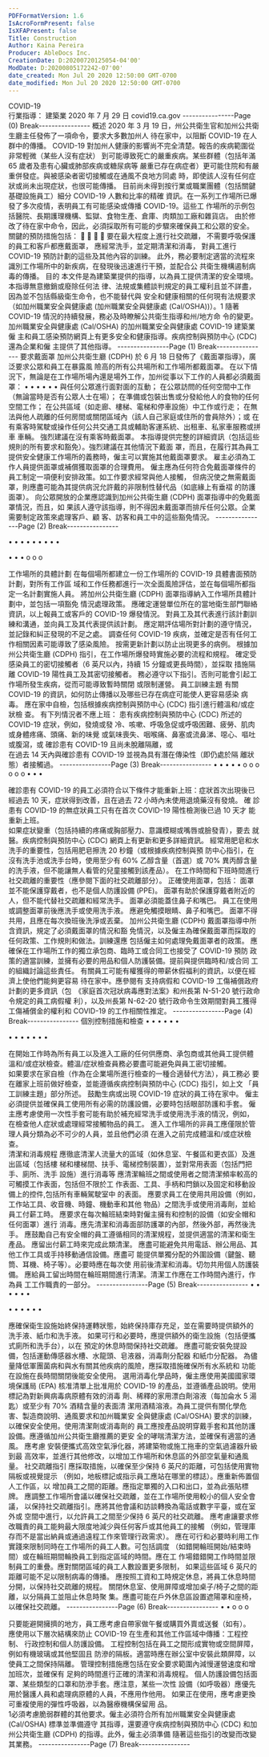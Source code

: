 ```yaml
---
PDFFormatVersion: 1.6
IsAcroFormPresent: false
IsXFAPresent: false
Title: Construction
Author: Kaina Pereira
Producer: AbleDocs Inc.
CreationDate: D:20200720125054-04'00'
ModDate: D:20200805172242-07'00'
date_created: Mon Jul 20 2020 12:50:00 GMT-0700
date_modified: Mon Jul 20 2020 12:50:00 GMT-0700
---
```

COVID-19  
行業指導：
建築業
2020 年 7 月 29 日 
covid19.ca.gov 
----------------Page (0) Break----------------
概述 
2020 年 3 月 19 日，州公共衛生官和加州公共衛生廳主任發佈了一項命令，要求大多數加州人
待在家中，以阻斷 COVID-19 在人群中的傳播。 
COVID-19 對加州人健康的影響尚不完全清楚。報告的疾病範圍從非常輕微（某些人沒有症狀）
到可能導致死亡的嚴重疾病。某些群體（包括年滿 65 歲者及患有心臟或肺部疾病或糖尿病等
嚴重已存在病症者）更可能住院和有嚴重併發症。與被感染者密切接觸或在通風不良地方同處
時，即使該人沒有任何症狀或尚未出現症狀，也很可能傳播。 
目前尚未得到按行業或職業團體（包括關鍵基礎設施員工）細分 COVID-19 人數和比率的精確
資訊。在一系列工作場所已爆發了多次疫情，表明員工有可能感染或傳播 COVID-19。這些工
作場所的示例包括醫院、長期護理機構、監獄、食物生產、倉庫、肉類加工廠和雜貨店。 
由於修改了待在家中命令，因此，必須採取所有可能的步驟來確保員工和公眾的安全。 
關鍵的預防措施包括： 
 
 
 
 
要在最大程度上進行社交疏離， 
不需要呼吸保護的員工和客戶都應戴面罩， 
應經常洗手，並定期清潔和消毒， 
對員工進行 COVID-19 預防計劃的這些及其他內容的訓練。 
此外，務必要制定適當的流程來識別工作場所中的新疾病，在發現後迅速進行干預，並配合公
共衛生機構遏制病毒的傳播。 
目的 
本文件是為建築業提供的指導，以為員工提供清潔的安全環境。本指導無意撤銷或廢除任何法
律、法規或集體談判規定的員工權利且並不詳盡，因為並不包括縣級衛生命令，也不能替代與
安全和健康相關的任何現有法規要求（如加州職業安全與健康處 (加州職業安全與健康處 
(Cal/OSHA))）。1 隨著 COVID-19 情況的持續發展，務必及時瞭解公共衛生指導和州/地方命
令的變更。加州職業安全與健康處 (Cal/OSHA) 的加州職業安全與健康處 COVID-19 建築業僱
主和員工感染預防網頁上有更多安全和健康指導。疾病控制與預防中心 (CDC) 還為企業和僱
主提供了其他指導。 
----------------Page (1) Break----------------
要求戴面罩 
加州公共衛生廳 (CDPH) 於 6 月 18 日發佈了《戴面罩指導》，廣泛要求公眾和員工在暴露風
險高的所有公共場所和工作場所都戴面罩。
在以下情況下，無論是在工作場所場內還是場外工作，加州從事以下工作的人員都必須戴面罩：
• 
• 
• 
• 
• 
• 
與任何公眾進行面對面的互動；
在公眾訪問的任何空間中工作（無論當時是否有公眾人士在場）；
在準備或包裝出售或分發給他人的食物的任何空間工作；
在公共區域（如走廊、樓梯、電梯和停車設施）中工作或行走；
在無法與他人疏離的任何房間或關閉區域內（該人自己家庭或住所的會員除外）；或
在有乘客時駕駛或操作任何公共交通工具或輔助客運系統、出租車、私家車服務或拼車
車輛。  強烈建議在沒有乘客時戴面罩。
本指導提供完整的詳細資訊（包括這些規則的所有要求和豁免）。強烈建議在其他情況下戴面
罩，而且，在履行其為員工提供安全健康工作場所的義務時，僱主可以實施其他戴面罩要求。
雇主必須為工作人員提供面罩或補償獲取面罩的合理費用。
僱主應為任何符合免戴面罩條件的員工制定一項便利安排政策。如工作要求經常與他人接觸，
但病況使之無需戴面罩，則應盡可能為其提供病況允許戴的非限制性替代品（如底緣上有垂褶
的防護面罩）。
向公眾開放的企業應認識到加州公共衛生廳 (CDPH) 面罩指導中的免戴面罩情況，而且，如
果該人遵守該指導，則不得因未戴面罩而排斥任何公眾。企業需要制定政策來處理客戶、顧
客、訪客和員工中的這些豁免情況。
----------------Page (2) Break----------------
 
• 
• 
• 
• 
• 
• 
• 
• 
• 
 
• 
• 
• 
o 
o 
o 
 
工作場所的具體計劃 
在每個場所都建立一份工作場所的 COVID-19 具體書面預防計劃，對所有工作區
域和工作任務都進行一次全面風險評估，並在每個場所都指定一名計劃實施人員。 
將加州公共衛生廳 (CDPH) 面罩指導納入工作場所具體計劃中，並包括一項豁免
情況處理政策。 
應確定運營單位所在的當地衛生部門聯絡資訊，以上報員工或客戶的 COVID-19 
爆發情況。 
對員工及其代表進行該計劃訓練和溝通，並向員工及其代表提供該計劃。 
應定期評估場所對計劃的遵守情況，並記錄和糾正發現的不足之處。 
調查任何 COVID-19 疾病，並確定是否有任何工作相關因素可能導致了感染風險。
按需更新計劃以防止出現更多的病例。 
根據加州公共衛生廳 (CDPH) 指引，在工作場所爆發時實施必要的流程和規程。 
確定受感染員工的密切接觸者（6 英尺以內，持續 15 分鐘或更長時間），並採取
措施隔離 COVID-19 陽性員工及其密切接觸者。 
務必遵守以下指引。否則可能會引起工作場所發生疾病，從而可能導致暫時關閉
或限制運營。 
員工訓練主題 
有關 COVID-19 的資訊，如何防止傳播以及哪些已存在病症可能使人更容易感染
病毒。 
應在家中自檢，包括根據疾病控制與預防中心 (CDC) 指引進行體溫和/或症狀檢
查。 
有下列情況者不應上班： 
患有疾病控制與預防中心 (CDC) 所述的 COVID-19 症狀，例如，發燒或發
冷、咳嗽、呼吸急促或呼吸困難、疲勞、肌肉或身體疼痛、頭痛、新的味覺
或氣味喪失、咽喉痛、鼻塞或流鼻涕、噁心、嘔吐或腹瀉，或 
確診患有 COVID-19 且尚未脫離隔離，或  
在過去 14 天內與確診患有 COVID-19 並視為具有潛在傳染性（即仍處於隔
離狀態）者接觸過。 
----------------Page (3) Break----------------
• 
• 
• 
• 
• 
o 
o 
o 
o 
o 
o 
• 
• 
• 
 
  
 
確診患有 COVID-19 的員工必須符合以下條件才能重新上班：症狀首次出現後已
經過去 10 天，症狀得到改善，且在過去 72 小時內未使用退燒藥沒有發燒。  確
診患有 COVID-19 的無症狀員工只有在首次 COVID-19 陽性檢測後已過 10 天才
能重新上班。  
如果症狀變重（包括持續的疼痛或胸部壓力、意識模糊或嘴唇或臉發青），要去
就醫。疾病控制與預防中心 (CDC) 網頁上有更新和更多詳細資訊。 
經常用肥皂和水洗手的重要性，包括用肥皂擦洗 20 秒鐘（或根據疾病控制與預
防中心指引，在沒有洗手池或洗手台時，使用至少有 60% 乙醇含量（首選）或 
70% 異丙醇含量的洗手液，但不能讓無人看管的兒童接觸到該產品）。 
在工作時間和下班時間進行社交疏離的重要性（應參閱下面的社交疏離部分）。 
正確使用面罩，包括： 
面罩並不能保護穿戴者，也不是個人防護設備 (PPE)。 
面罩有助於保護穿戴者附近的人，但不能代替社交疏離和經常洗手。 
面罩必須能蓋住鼻子和嘴巴。 
員工在使用或調整面罩前後應洗手或使用洗手液。 
應避免觸摸眼睛、鼻子和嘴巴。 
面罩不得共用，且應在每次換班後洗淨或丟棄。 
加州公共衛生廳 (CDPH) 戴面罩指導中所含資訊，規定了必須戴面罩的情況和豁
免情況，以及僱主為確保戴面罩而採取的任何政策、工作規則和做法。訓練還應
包括僱主如何處理免戴面罩者的政策。 
應確保在工作場所工作的獨立承包商、臨時工或合同工也接受了 COVID-19 預防
政策的適當訓練，並擁有必要的用品和個人防護裝備。提前與提供臨時和/或合同
工的組織討論這些責任。 
有關員工可能有權獲得的帶薪休假福利的資訊，以便在經濟上使他們能夠更容易
待在家中。應參閱有 支持病假和 COVID-19 工傷補償政府計劃的更多資訊（包 
《家庭首次冠狀病毒應對法案》和州長第 N-51-20 號行政命令規定的員工病假權
利），以及州長第 N-62-20 號行政命令生效期間對員工獲得工傷補償金的權利和 
COVID-19 的工作相關性推定。 
----------------Page (4) Break----------------
個別控制措施和檢查 
• 
• 
• 
• 
• 
• 
 
 
• 
• 
• 
• 
• 
• 
• 
 
在開始工作時為所有員工以及進入工廠的任何供應商、承包商或其他員工提供體
溫和/或症狀檢查。體溫/症狀檢查員務必要盡可能避免與員工密切接觸。  
如果要求在家自檢（作為在企業場所進行檢查的一種合適替代方法），員工務必
要在離家上班前做好檢查，並能遵循疾病控制與預防中心 (CDC) 指引，如上文
「員工訓練主題」部分所述。 
鼓勵生病或出現 COVID-19 症狀的員工待在家中。 
僱主必須提供並確保員工使用所有必需的防護設備，必要時包括眼部防護和手套。 
僱主應考慮使用一次性手套可能有助於補充經常洗手或使用洗手液的情況，例如，
在檢查他人症狀或處理經常接觸物品的員工。 
進入工作場所的非員工應僅限於管理人員分類為必不可少的人員，並且他們必須
在進入之前完成體溫和/或症狀檢查。  
清潔和消毒規程 
應徹底清潔人流量大的區域（如休息室、午餐區和更衣區）及進出區域（包括樓
梯和樓梯間、扶手、電梯控制裝置），並對常用表面（包括門把手、廁所、洗手
設施）進行消毒等 
應清潔輪班之間或使用者之間清潔頻率較高的可觸摸工作表面，包括但不限於工
作表面、工具、手柄和閂鎖以及固定和移動設備上的控件,包括所有車輛駕駛室中
的表面。 
應要求員工在使用共用設備（例如，工作站工具、收音機、時鐘、機動車和其他
物品）之間洗手或使用消毒劑，並給員工付薪工時。 
應要求在每次輪班結束時對僱主擁有和控制的設備（如安全帽和任何面罩）進行
消毒。應先清潔和消毒面部防護罩的內部，然後外部，再然後洗手。 
應鼓勵自己有安全帽的員工遵循相同的清潔規程，並提供適當的清潔和衛生產品。
應留出付薪工時來完成此類清潔。 
應盡可能避免共用電話、辦公用品、其他工作工具或手持移動通信設備。應盡可
能提供單獨分配的外圍設備（鍵盤、聽筒、耳機、椅子等）。必要時應在每次使
用前後清潔和消毒。切勿共用個人防護裝備。 
應給員工留出時間在輪班期間進行清潔。清潔工作應在工作時間內進行，作為員
工工作職責的一部分。 
----------------Page (5) Break----------------
• 
• 
• 
• 
• 
• 
 
 
• 
• 
• 
• 
• 
• 
 
應確保衛生設施始終保持運轉狀態，始終保持庫存充足，並在需要時提供額外的
洗手液、紙巾和洗手液。 
如果可行和必要時，應提供額外的衛生設施（包括便攜式廁所和洗手台），以在
預定的休息時間保持社交疏離。 
應盡可能安裝免提設備，包括運動傳感器水槽、水龍頭、皂液器，消毒劑分配器
和紙巾分配器。 
為儘量降低軍團菌病和與水有關其他疾病的風險，應採取措施確保所有水系統和
功能在設施在長時間關閉後能安全使用。 
選用消毒化學品時，僱主應使用美國國家環境保護局 (EPA) 核准清單上批准用於 
COVID-19 的產品，並遵循產品說明。使用標記為對新興病毒病原體有效的消毒
劑、稀釋的家用漂白劑溶液（每加侖水 5 湯匙）或至少有 70% 酒精含量的表面清
潔用酒精溶液。為員工提供有關化學危害、製造商說明、通風要求和加州職業安
全與健康處 (Cal/OSHA) 要求的訓練，以確保安全使用。使用清潔劑或消毒劑的
員工應按產品說明穿戴手套和其他防護設備。應遵循加州公共衛生廳推薦的更安
全的哮喘清潔方法，並確保有適當的通風。 
應考慮 安裝便攜式高效空氣淨化器，將建築物或施工拖車的空氣過濾器升級到最
高效率，並進行其他修改，以增加工作場所和休息區的外部空氣量和通風量。 
社交疏離指引 
應採取措施，以確保至少保持 6 英尺的距離，可包括使用實物隔板或視覺提示
（例如，地板標記或指示員工應站在哪里的標誌）。應重新佈置個人工作區，以
增加員工之間的距離。應指定單獨的入口和出口，並為此張貼標牌。 
應調整工作場所會議以確保社交疏離，並在工作場所使用較小的個人安全會議，
以保持社交疏離指引。應將其他會議和訪談轉換為電話或數字平臺，或在室外或
空間中進行，以允許員工之間至少保持 6 英尺的社交疏離。 
應考慮讓要求修改職責的員工能夠最大限度地減少與任何客戶或其他員工的接觸
（例如，管理庫存而不是當出納員或通過遠程工作來管理行政需求）。 
應在可行和必要時利用工作實踐來限制同時在工作場所的員工人數。可包括調度
（如錯開輪班開始/結束時間）或在輪班期間輪換員工到指定區域的時間。應在工
作場錯錯開工作時間並限制員工的重疊。應對關閉區域的員工人數設置更多限制，
如果這些區域 6 英尺的距離可能不足以限制病毒的傳播。 
應按照工資和工時規定休息，將員工休息時間分開，以保持社交疏離的規程。 
關閉休息室、使用屏障或增加桌子/椅子之間的距離，以分隔員工並阻止休息時聚
集。應盡可能在戶外休息區設置遮陽罩和座椅，以確保社交疏離。 
----------------Page (6) Break----------------
• 
• 
o 
o 
o 
 
 
 
 
 
 
 
 
 
 
 
 
 
 
 
 
 
 
只要能避開擁擠的地方，員工應考慮自帶家做午餐或購買外賣或送餐（如有）。  
應使用以下層次結構來防止 COVID-19 在生產和其他工作區域中傳播：工程控制、
行政控制和個人防護設備。 
工程控制包括在員工之間形成實物或空間屏障，例如有機玻璃或其他堅固且
防滲的隔板。適當時應在辦公室中安裝此類屏障，以使員工之間保持隔離。 
管理控制措施應包括在安全要求範圍內減慢運營速度和增加班次，並確保有
足夠的時間進行正確的清潔和消毒規程。 
個人防護設備包括面罩、某些類型的口罩和防滲手套。應注意，某些一次性
設備（如呼吸器）應優先用於醫護人員和處理病原體的人員，不應用作他用。
如果正在使用，應考慮更換可重複使用的彈性呼吸器，以為醫療機構保留用
品。  
1必須考慮脆弱群體的其他要求。僱主必須符合所有加州職業安全與健康處 (Cal/OSHA) 標準並準備遵守
其指導，還要遵守疾病控制與預防中心 (CDC) 和加州公共衛生廳 (CDPH) 的指導。此外，僱主必須準備
隨著這些指引的改變而改變其業務。 
----------------Page (7) Break----------------
